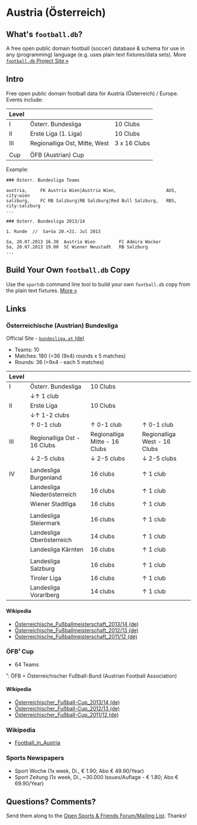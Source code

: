 # Austria (Österreich)

## What's `football.db`?

A free open public domain football (soccer) database & schema
for use in any (programming) language
(e.g. uses plain text fixtures/data sets).
More [`football.db` Project Site »](http://openfootball.github.io)

## Intro

Free open public domain football data for Austria (Österreich) / Europe. Events include:

| Level |                                  |               |
| ----- | -------------------------------- | ------------- |
| I     |  Österr. Bundesliga              |  10 Clubs     |
| II    |  Erste Liga (1. Liga)            |  10 Clubs     |
| III   |  Regionalliga Ost, Mitte, West   |  3 x 16 Clubs |
|       |
| Cup   |  ÖFB (Austrian) Cup |


Example:

~~~
### Österr. Bundesliga Teams

austria,     FK Austria Wien|Austria Wien,                   AUS,  city:wien
salzburg,    FC RB Salzburg|RB Salzburg|Red Bull Salzburg,   RBS,  city:salzburg
...
~~~

~~~
### Österr. Bundesliga 2013/14

1. Runde  //  Sa+So 20.+21. Jul 2013

Sa, 20.07.2013 16.30  Austria Wien         FC Admira Wacker
Sa, 20.07.2013 19.00  SC Wiener Neustadt   RB Salzburg
...
~~~


## Build Your Own `football.db` Copy

Use the `sportdb` command line tool to build your own `football.db` copy
from the plain text fixtures. [More »](http://openfootball.github.io/build.html)


## Links

### Österreichische (Austrian) Bundesliga

Official Site - [`bundesliga.at` (de)](http://bundesliga.at)

- Teams: 10
- Matches: 180  (=36 (9x4) rounds x 5 matches)
- Rounds: 36 (=9x4 - each 5 matches)

| Level |                     |                |     |
| ----- | ------------------- | -------------- | --- |
|   I   | Österr. Bundesliga  | 10 Clubs       |
|       |   ↓↑ 1 club                          |
|   II  | Erste Liga          | 10 Clubs       |
|       |   ↓↑ 1-2 clubs                       |
|       |   ↑ 0-1 club                |   ↑ 0-1 club                     |     ↑ 0-1 club                 |
|   III | Regionalliga Ost - 16 Clubs |   Regionalliga Mitte - 16 Clubs  |   Regionalliga West - 16 Clubs |
|       |   ↓ 2-5 clubs               |   ↓ 2-5 clubs                    |     ↓ 2-5 clubs                |
|       |
|   IV  | Landesliga Burgenland        | 16 clubs | ↑ 1 club |
|       | Landesliga Niederösterreich  | 16 clubs | ↑ 1 club |
|       | Wiener Stadtliga             | 16 clubs | ↑ 1 club |
|       | 
|       | Landesliga Steiermark        | 16 clubs | ↑ 1 club |
|       | Landesliga Oberösterreich    | 14 clubs | ↑ 1 club |
|       | Landesliga Kärnten           | 16 clubs | ↑ 1 club |
|       | 
|       | Landesliga Salzburg          | 16 clubs | ↑ 1 club |
|       | Tiroler Liga                 | 16 clubs | ↑ 1 club |
|       | Landesliga Vorarlberg        | 14 clubs | ↑ 1 club |


#### Wikipedia

- [Österreichische_Fußballmeisterschaft_2013/14 (de)](http://de.wikipedia.org/wiki/Österreichische_Fußballmeisterschaft_2013/14)
- [Österreichische_Fußballmeisterschaft_2012/13 (de)](http://de.wikipedia.org/wiki/Österreichische_Fußballmeisterschaft_2012/13)
- [Österreichische_Fußballmeisterschaft_2011/12 (de)](http://de.wikipedia.org/wiki/Österreichische_Fußballmeisterschaft_2011/12)

### ÖFB¹ Cup

- 64 Teams

¹: ÖFB = Österreichischer Fußball-Bund (Austrian Football Association)


#### Wikipedia

- [Österreichischer_Fußball-Cup_2013/14 (de)](http://de.wikipedia.org/wiki/Österreichischer_Fußball-Cup_2013/14)
- [Österreichischer_Fußball-Cup_2012/13 (de)](http://de.wikipedia.org/wiki/Österreichischer_Fußball-Cup_2012/13)
- [Österreichischer_Fußball-Cup_2011/12 (de)](http://de.wikipedia.org/wiki/Österreichischer_Fußball-Cup_2011/12)


### Wikipedia

- [Football_in_Austria](http://en.wikipedia.org/wiki/Football_in_Austria)


### Sports Newspapers

- Sport Woche (1x week, Di.,   € 1.90; Abo € 49.90/Year)
- Sport Zeitung (1x week, Di., ~30.000 Issues/Auflage - € 1.80; Abo € 69.90/Year)



## Questions? Comments?

Send them along to the
[Open Sports & Friends Forum/Mailing List](http://groups.google.com/group/opensport).
Thanks!